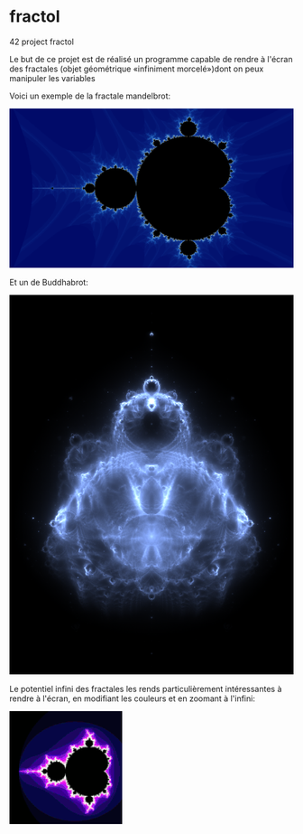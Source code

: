 # fractol
42 project fractol

Le but de ce projet est de réalisé un programme capable de rendre à l'écran des fractales (objet géométrique «infiniment morcelé»)dont on peux manipuler les variables 

Voici un exemple de la fractale mandelbrot:

![screenshot](https://github.com/SimonPatry/fractol/blob/master/fractales/mandelbrot2.png)

Et un de Buddhabrot:


![screenshot](https://github.com/SimonPatry/fractol/blob/master/fractales/buddhabrot.png)

Le potentiel infini des fractales les rends particulièrement intéressantes à rendre à l'écran, en modifiant les couleurs et en zoomant à l'infini:

![](fractales/mandelbrot.gif)
